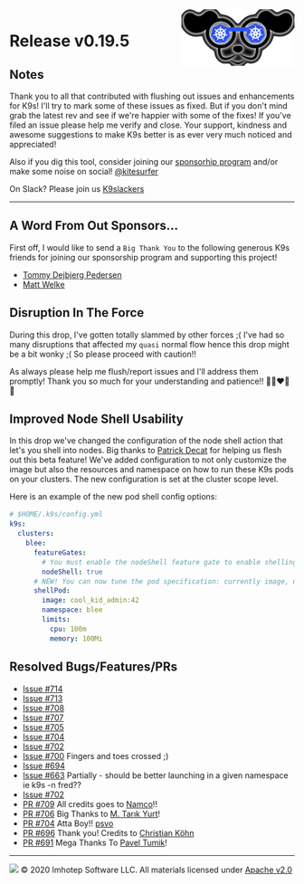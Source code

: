 <img src="https://raw.githubusercontent.com/derailed/k9s/master/assets/k9s_small.png" align="right" width="200" height="auto"/>

# Release v0.19.5

## Notes

Thank you to all that contributed with flushing out issues and enhancements for K9s! I'll try to mark some of these issues as fixed. But if you don't mind grab the latest rev and see if we're happier with some of the fixes! If you've filed an issue please help me verify and close. Your support, kindness and awesome suggestions to make K9s better is as ever very much noticed and appreciated!

Also if you dig this tool, consider joining our [sponsorhip program](https://github.com/sponsors/derailed) and/or make some noise on social! [@kitesurfer](https://twitter.com/kitesurfer)

On Slack? Please join us [K9slackers](https://join.slack.com/t/k9sers/shared_invite/enQtOTA5MDEyNzI5MTU0LWQ1ZGI3MzliYzZhZWEyNzYxYzA3NjE0YTk1YmFmNzViZjIyNzhkZGI0MmJjYzhlNjdlMGJhYzE2ZGU1NjkyNTM)

---

## A Word From Out Sponsors...

First off, I would like to send a `Big Thank You` to the following generous K9s friends for joining our sponsorship program and supporting this project!

* [Tommy Dejbjerg Pedersen](https://github.com/tpedersen123)
* [Matt Welke](https://github.com/mattwelke)

## Disruption In The Force

During this drop, I've gotten totally slammed by other forces ;( I've had so many disruptions that affected my `quasi` normal flow hence this drop might be a bit wonky ;( So please proceed with caution!!

As always please help me flush/report issues and I'll address them promptly! Thank you so much for your understanding and patience!! 🙏👨‍❤️‍👨😍

## Improved Node Shell Usability

In this drop we've changed the configuration of the node shell action that let's you shell into nodes. Big thanks to [Patrick Decat](https://github.com/pdecat) for helping us flesh out this beta feature! We've added configuration to not only customize the image but also the resources and namespace on how to run these K9s pods on your clusters. The new configuration is set at the cluster scope level.

Here is an example of the new pod shell config options:

```yaml
# $HOME/.k9s/config.yml
k9s:
  clusters:
    blee:
      featureGates:
        # You must enable the nodeShell feature gate to enable shelling into nodes
        nodeShell: true
      # NEW! You can now tune the pod specification: currently image, namespace and resources
      shellPod:
        image: cool_kid_admin:42
        namespace: blee
        limits:
          cpu: 100m
          memory: 100Mi
```

## Resolved Bugs/Features/PRs

* [Issue #714](https://github.com/derailed/k9s/issues/714)
* [Issue #713](https://github.com/derailed/k9s/issues/713)
* [Issue #708](https://github.com/derailed/k9s/issues/708)
* [Issue #707](https://github.com/derailed/k9s/issues/707)
* [Issue #705](https://github.com/derailed/k9s/issues/705)
* [Issue #704](https://github.com/derailed/k9s/issues/704)
* [Issue #702](https://github.com/derailed/k9s/issues/702)
* [Issue #700](https://github.com/derailed/k9s/issues/700) Fingers and toes crossed ;)
* [Issue #694](https://github.com/derailed/k9s/issues/694)
* [Issue #663](https://github.com/derailed/k9s/issues/663) Partially - should be better launching in a given namespace ie k9s -n fred??
* [Issue #702](https://github.com/derailed/k9s/issues/702)
* [PR #709](https://github.com/derailed/k9s/pull/709) All credits goes to [Namco](https://github.com/namco1992)!!
* [PR #706](https://github.com/derailed/k9s/pull/706) Big Thanks to [M. Tarık Yurt](https://github.com/mtyurt)!
* [PR #704](https://github.com/derailed/k9s/pull/704) Atta Boy!! [psvo](https://github.com/psvo)
* [PR #696](https://github.com/derailed/k9s/pull/696) Thank you! Credits to [Christian Köhn](https://github.com/ckoehn)
* [PR #691](https://github.com/derailed/k9s/pull/691) Mega Thanks To [Pavel Tumik](https://github.com/sagor999)!

---

<img src="https://raw.githubusercontent.com/derailed/k9s/master/assets/imhotep_logo.png" width="32" height="auto"/> © 2020 Imhotep Software LLC. All materials licensed under [Apache v2.0](http://www.apache.org/licenses/LICENSE-2.0)
